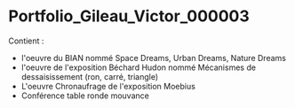 # Portfolio_Gileau_Victor_000003

Contient :

- l'oeuvre du BIAN nommé Space Dreams, Urban Dreams, Nature Dreams
- l'oeuvre de l'exposition Béchard Hudon nommé Mécanismes de dessaisissement (ron, carré, triangle)
- L'oeuvre Chronaufrage de l'exposition Moebius
- Conférence table ronde mouvance

